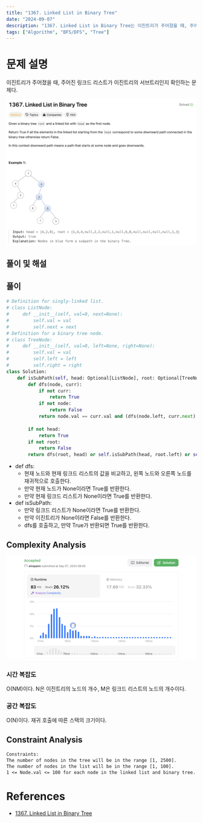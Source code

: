 ```yaml
---
title: "1367. Linked List in Binary Tree"
date: "2024-09-07"
description: "1367. Linked List in Binary Tree는 이진트리가 주어졌을 때, 주어진 링크드 리스트가 이진트리의 서브트리인지 확인하는 문제다."
tags: ["Algorithm", "BFS/DFS", "Tree"]
---
```


# 문제 설명
이진트리가 주어졌을 때, 주어진 링크드 리스트가 이진트리의 서브트리인지 확인하는 문제다.

![1367](../../../images/LEET/1367/1367.png)

## 풀이 및 해설

## 풀이
```python
# Definition for singly-linked list.
# class ListNode:
#     def __init__(self, val=0, next=None):
#         self.val = val
#         self.next = next
# Definition for a binary tree node.
# class TreeNode:
#     def __init__(self, val=0, left=None, right=None):
#         self.val = val
#         self.left = left
#         self.right = right
class Solution:
    def isSubPath(self, head: Optional[ListNode], root: Optional[TreeNode]) -> bool:
        def dfs(node, curr):
            if not curr:
                return True
            if not node:
                return False
            return node.val == curr.val and (dfs(node.left, curr.next) or dfs(node.right, curr.next))

        if not head:
            return True
        if not root:
            return False
        return dfs(root, head) or self.isSubPath(head, root.left) or self.isSubPath(head, root.right)
```
- def dfs:
    - 현재 노드와 현재 링크드 리스트의 값을 비교하고, 왼쪽 노드와 오른쪽 노드를 재귀적으로 호출한다.
    - 만약 현재 노드가 None이라면 True를 반환한다.
    - 만약 현재 링크드 리스트가 None이라면 True를 반환한다.
- def isSubPath:
    - 만약 링크드 리스트가 None이라면 True를 반환한다.
    - 만약 이진트리가 None이라면 False를 반환한다.
    - dfs를 호출하고, 만약 True가 반환되면 True를 반환한다.

## Complexity Analysis
![tc](../../../images/LEET/1367/tc.png)

### 시간 복잡도
O(NM)이다. N은 이진트리의 노드의 개수, M은 링크드 리스트의 노드의 개수이다.

### 공간 복잡도
O(N)이다. 재귀 호출에 따른 스택의 크기이다.

## Constraint Analysis
```
Constraints:
The number of nodes in the tree will be in the range [1, 2500].
The number of nodes in the list will be in the range [1, 100].
1 <= Node.val <= 100 for each node in the linked list and binary tree.
```

# References
- [1367. Linked List in Binary Tree](https://leetcode.com/problems/linked-list-in-binary-tree/)